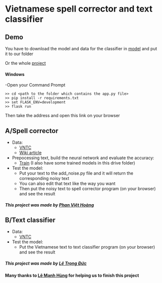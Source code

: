  # Vietnamese spell corrector and text classifier 

 ## Demo
 You have to download the model and data for the classifier in [model](https://drive.google.com/open?id=1PoZ39LpH1lOSLE_xNVJNc8ZkySFZN3O8) and put it to our folder
 
 Or the whole [project](https://drive.google.com/drive/folders/1EFoYtjXdUPGxrMoZKWRlW_iyGndnUpKS?usp=sharing)
 #### Windows
 
-Open your Command Prompt
```
>> cd <path to the folder which contains the app.py file>
>> pip install -r requirements.txt
>> set FLASK_ENV=development
>> flask run 
```
 Then take the address and open this link on your browser

## A/Spell corrector
- Data: 
  - [VNTC](https://github.com/duyvuleo/VNTC)     
  - [Wiki article](https://dumps.wikimedia.org/viwiki/latest/)      
- Prepocessing text, build the neural network and evaluate the accuracy:
  - [Train](https://drive.google.com/drive/folders/1L8chuTULzRwc0QSCcYiTd4R3D5vXGzte?usp=sharing)
   (I also have some trained models in this drive folder)
- Test the model:
  - Put your text to the add_noise.py file and it will return the corresponding noisy text
  - You can also edit that text like the way you want
  - Then put the noisy text to spell corrector program (on your browser) and see the result
   
 ##### This project was made by [Phan Việt Hoàng](https://www.facebook.com/hoang.phanviet.90)
 
 ## B/Text classifier
- Data: 
  - [VNTC](https://github.com/duyvuleo/VNTC)     
- Test the model:
  - Put the Vietnamese text to text classifier program (on your browser) and see the result
   
 ##### This project was made by [Lê Trọng Đức](https://www.facebook.com/TrongDucLe.HUST)
     
#### Many thanks to [Lê Mạnh Hùng](https://www.facebook.com/langtu.khongtuoi) for helping us to finish this project




